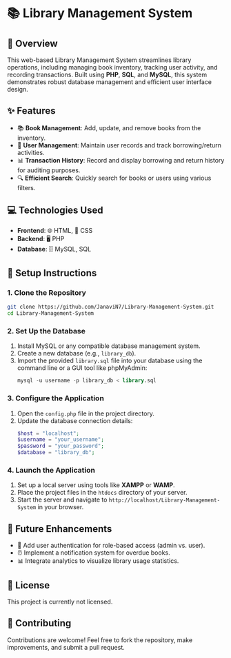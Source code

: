 # 📚 Library Management System  

## **📖 Overview**  
This web-based Library Management System streamlines library operations, including managing book inventory, tracking user activity, and recording transactions. Built using **PHP**, **SQL**, and **MySQL**, this system demonstrates robust database management and efficient user interface design.  

## **✨ Features**  
- 📚 **Book Management**: Add, update, and remove books from the inventory.  
- 👥 **User Management**: Maintain user records and track borrowing/return activities.  
- 📊 **Transaction History**: Record and display borrowing and return history for auditing purposes.  
- 🔍 **Efficient Search**: Quickly search for books or users using various filters.  

## **💻 Technologies Used**  
- **Frontend**: 🌐 HTML, 🎨 CSS  
- **Backend**: 🖥️ PHP  
- **Database**: 🗄️ MySQL, SQL  

## **🚀 Setup Instructions**  

### **1. Clone the Repository**  
```bash  
git clone https://github.com/JanaviN7/Library-Management-System.git  
cd Library-Management-System  
```  

### **2. Set Up the Database**  
1. Install MySQL or any compatible database management system.  
2. Create a new database (e.g., `library_db`).  
3. Import the provided `library.sql` file into your database using the command line or a GUI tool like phpMyAdmin:  
   ```sql  
   mysql -u username -p library_db < library.sql  
   ```  

### **3. Configure the Application**  
1. Open the `config.php` file in the project directory.  
2. Update the database connection details:  
   ```php  
   $host = "localhost";  
   $username = "your_username";  
   $password = "your_password";  
   $database = "library_db";  
   ```  

### **4. Launch the Application**  
1. Set up a local server using tools like **XAMPP** or **WAMP**.  
2. Place the project files in the `htdocs` directory of your server.  
3. Start the server and navigate to `http://localhost/Library-Management-System` in your browser.  

## **🔮 Future Enhancements**  
- 🔑 Add user authentication for role-based access (admin vs. user).  
- ⏰ Implement a notification system for overdue books.  
- 📊 Integrate analytics to visualize library usage statistics.  

## **📜 License**  
This project is currently not licensed.  

## **🤝 Contributing**  
Contributions are welcome! Feel free to fork the repository, make improvements, and submit a pull request.  

